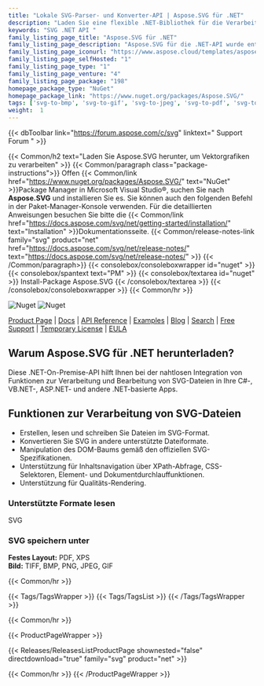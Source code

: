```yaml
---
title: "Lokale SVG-Parser- und Konverter-API | Aspose.SVG für .NET"
description: "Laden Sie eine flexible .NET-Bibliothek für die Verarbeitung von SVG-Dateien herunter. Die API kann SVG-Dateien einfach laden, speichern und konvertieren sowie die Elemente der Datei über ihr Document Object Model (DOM) lesen und durchlaufen."
keywords: "SVG .NET API "
family_listing_page_title: "Aspose.SVG für .NET"
family_listing_page_description: "Aspose.SVG für die .NET-API wurde entwickelt, um eine breite Palette von Funktionen zum Verarbeiten und Rendern von SVG-Dokumenten bereitzustellen. Sein Document Object Model (DOM) ist vollständig kompatibel mit den offiziellen SVG-Spezifikationen, sodass Sie die volle Kontrolle über SVG-Knoten und ihre Eigenschaften haben. Sie können den Dokumentenbaum einfach ändern, Knoten hinzufügen und entfernen, die Knoteneigenschaften ändern, Filter und Skripte anwenden, wie es in den offiziellen Spezifikationen beschrieben ist. Mit der API können Sie Ihr SVG-Dokument in PDF und gängige Bildformate wie BMP, PNG, JPEG und GIF konvertieren."
family_listing_page_iconurl: "https://www.aspose.cloud/templates/aspose/App_Themes/V3/images/svg/272x272/aspose_svg-for-net.png"
family_listing_page_selfHosted: "1"
family_listing_page_type: "1"
family_listing_page_venture: "4"
family_listing_page_package: "198"
homepage_package_type: "NuGet"
homepage_package_link: "https://www.nuget.org/packages/Aspose.SVG/"
tags: ['svg-to-bmp', 'svg-to-gif', 'svg-to-jpeg', 'svg-to-pdf', 'svg-to-png', 'svg-to-tiff', 'svg-to-xps', 'png-to-svg', 'jpg-to-svg']
weight:  1
---
```


{{< dbToolbar link="https://forum.aspose.com/c/svg" linktext=" Support Forum " >}}

{{< Common/h2 text="Laden Sie Aspose.SVG herunter, um Vektorgrafiken zu verarbeiten"  >}}
{{< Common/paragraph class="package-instructions">}}
Offen
{{< Common/link href="https://www.nuget.org/packages/Aspose.SVG/" text="NuGet"  >}}Package Manager in Microsoft Visual Studio®, suchen Sie nach <b>Aspose.SVG</b> und installieren Sie es. Sie können auch den folgenden Befehl in der Paket-Manager-Konsole verwenden. Für die detaillierten Anweisungen besuchen Sie bitte die
{{< Common/link href="https://docs.aspose.com/svg/net/getting-started/installation/" text="Installation"  >}}Dokumentationsseite.
{{< Common/release-notes-link family="svg" product="net" href="https://docs.aspose.com/svg/net/release-notes/" text="https://docs.aspose.com/svg/net/release-notes/"  >}}
{{< /Common/paragraph>}}
{{< consolebox/consoleboxwrapper id="nuget" >}}
       {{< consolebox/spantext text="PM" >}}
       {{< consolebox/textarea id="nuget" >}} Install-Package Aspose.SVG {{< /consolebox/textarea >}}
{{< /consolebox/consoleboxwrapper >}}
{{< Common/hr >}}

![Nuget](https://img.shields.io/nuget/v/Aspose.SVG) ![Nuget](https://img.shields.io/nuget/dt/Aspose.SVG?label=nuget%20downloads)

[Product Page](https://products.aspose.com/svg/net/) | [Docs](https://docs.aspose.com/svg/net/) | [API Reference](https://reference.aspose.com/svg/net/) | [Examples](https://github.com/aspose-svg/Aspose.SVG-for-.NET) | [Blog](https://blog.aspose.com/category/svg/) | [Search](https://search.aspose.com/) | [Free Support](https://forum.aspose.com/c/svg) | [Temporary License](https://purchase.aspose.com/temporary-license) | [EULA](https://about.aspose.com/legal/eula/)

## Warum Aspose.SVG für .NET herunterladen?

Diese .NET-On-Premise-API hilft Ihnen bei der nahtlosen Integration von Funktionen zur Verarbeitung und Bearbeitung von SVG-Dateien in Ihre C#-, VB.NET-, ASP.NET- und andere .NET-basierte Apps.

## Funktionen zur Verarbeitung von SVG-Dateien

- Erstellen, lesen und schreiben Sie Dateien im SVG-Format.
- Konvertieren Sie SVG in andere unterstützte Dateiformate.
- Manipulation des DOM-Baums gemäß den offiziellen SVG-Spezifikationen.
- Unterstützung für Inhaltsnavigation über XPath-Abfrage, CSS-Selektoren, Element- und Dokumentdurchlauffunktionen.
- Unterstützung für Qualitäts-Rendering.

### Unterstützte Formate lesen

SVG

### SVG speichern unter

**Festes Layout:** PDF, XPS\
**Bild:** TIFF, BMP, PNG, JPEG, GIF

{{< Common/hr >}}

{{< Tags/TagsWrapper >}}
 {{< Tags/TagsList >}}
{{< /Tags/TagsWrapper >}}

{{< Common/hr >}}

{{< ProductPageWrapper >}}
<!-- ReleasesListProductPage-->
   {{< Releases/ReleasesListProductPage shownested="false"  directdownload="true" family="svg" product="net" >}}
<!-- /ReleasesListProductPage-->
{{< Common/hr >}}
{{< /ProductPageWrapper >}}

